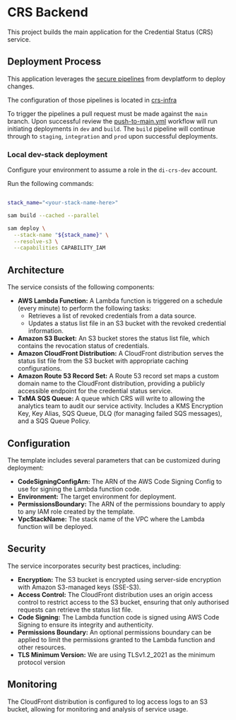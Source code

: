 # CRS Backend

This project builds the main application for the Credential Status (CRS) service.

## Deployment Process

This application leverages the [secure pipelines](https://github.com/govuk-one-login/devplatform-deploy/tree/main/sam-deploy-pipeline) from devplatform to deploy changes.

The configuration of those pipelines is located in [crs-infra](https://github.com/govuk-one-login/crs-infra)

To trigger the pipelines a pull request must be made against the `main` branch. Upon successful review the [push-to-main.yml](https://github.com/govuk-one-login/crs-backend/blob/main/.github/workflows/push-to-main.yml) workflow will run initiating deployments in `dev` and `build`. The `build` pipeline will continue through to `staging`, `integration` and `prod` upon successful deployments.

### Local dev-stack deployment

Configure your environment to assume a role in the `di-crs-dev` account.

Run the following commands:

```bash

stack_name="<your-stack-name-here>"

sam build --cached --parallel

sam deploy \
  --stack-name "${stack_name}" \
  --resolve-s3 \
  --capabilities CAPABILITY_IAM
```

## Architecture

The service consists of the following components:

- **AWS Lambda Function:** A Lambda function is triggered on a schedule (every minute) to perform the following tasks:
    - Retrieves a list of revoked credentials from a data source.
    - Updates a status list file in an S3 bucket with the revoked credential information.
- **Amazon S3 Bucket:** An S3 bucket stores the status list file, which contains the revocation status of credentials.
- **Amazon CloudFront Distribution:** A CloudFront distribution serves the status list file from the S3 bucket with appropriate caching configurations.
- **Amazon Route 53 Record Set:** A Route 53 record set maps a custom domain name to the CloudFront distribution, providing a publicly accessible endpoint for the credential status service.
- **TxMA SQS Queue:** A queue which CRS will write to allowing the analytics team to audit our service activity. Includes a KMS Encryption Key, Key Alias, SQS Queue, DLQ (for managing failed SQS messages), and a SQS Queue Policy.

## Configuration

The template includes several parameters that can be customized during deployment:

- **CodeSigningConfigArn:** The ARN of the AWS Code Signing Config to use for signing the Lambda function code.
- **Environment:** The target environment for deployment.
- **PermissionsBoundary:** The ARN of the permissions boundary to apply to any IAM role created by the template.
- **VpcStackName:** The stack name of the VPC where the Lambda function will be deployed.

## Security

The service incorporates security best practices, including:

- **Encryption:** The S3 bucket is encrypted using server-side encryption with Amazon S3-managed keys (SSE-S3).
- **Access Control:** The CloudFront distribution uses an origin access control to restrict access to the S3 bucket, ensuring that only authorised requests can retrieve the status list file.
- **Code Signing:** The Lambda function code is signed using AWS Code Signing to ensure its integrity and authenticity.
- **Permissions Boundary:** An optional permissions boundary can be applied to limit the permissions granted to the Lambda function and other resources.
- **TLS Minimum Version:** We are using TLSv1.2_2021 as the minimum protocol version

## Monitoring

The CloudFront distribution is configured to log access logs to an S3 bucket, allowing for monitoring and analysis of service usage.
